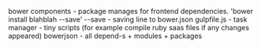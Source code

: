 bower components - package manages for frontend dependencies. 'bower install blahblah --save' --save - saving line to bower.json
gulpfile.js - task manager - tiny scripts (for example compile ruby saas files if any changes appeared)
bowerjson - all depend-s + modules + packages